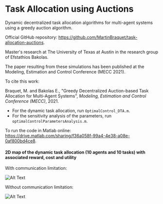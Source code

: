 # Task Allocation using Auctions
Dynamic decentralized task allocation algorithms for multi-agent systems using a greedy auction algorithm.

Official GitHub repository: https://github.com/MartinBraquet/task-allocation-auctions.

Master's research at The University of Texas at Austin in the research group of Efstathios Bakolas.

The paper resulting from these simulations has been published at the Modeling, Estimation and Control Conference (MECC 2021).

To cite this work: 

Braquet, M. and Bakolas E., "Greedy Decentralized Auction-based Task Allocation for Multi-Agent Systems", *Modeling, Estimation and Control Conference (MECC)*, 2021.

* For the dynamic task allocation, run `OptimalControl_DTA.m`.
* For the sensitivity analysis of the parameters, run `optimalControlParametersAnalysis.m`.

To run the code in Matlab online: https://drive.matlab.com/sharing/f36a058f-99a4-4e38-a08e-0af800bd4ce8.

#### 2D map of the dynamic task allocation (10 agents and 10 tasks) with associated reward, cost and utility

With communication limitation:

![Alt Text](https://martinbraquet.com/wp-content/uploads/Dynamic-Task-Agent-Allocation.gif)

Without communication limitation:

![Alt Text](https://martinbraquet.com/wp-content/uploads/Dynamic-Task-Agent-Allocation-noLimit.gif)
